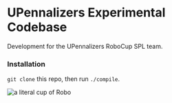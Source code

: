 # UPennalizers Experimental Codebase
Development for the UPennalizers RoboCup SPL team.

### Installation
`git clone` this repo, then run `./compile`.

![a literal cup of Robo](https://topclassactions.com/wp-content/uploads/2021/11/shutterstock_1572556579-scaled.jpg.optimal.jpg)
